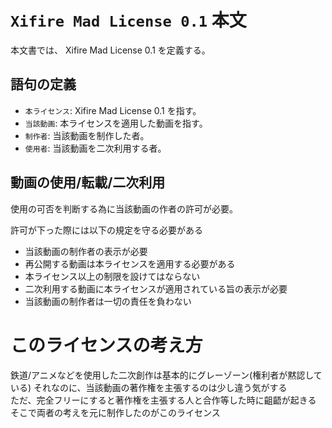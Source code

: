 # `Xifire Mad License 0.1` 本文

本文書では、 Xifire Mad License 0.1 を定義する。

## 語句の定義
- `本ライセンス`: Xifire Mad License 0.1 を指す。
- `当該動画`: 本ライセンスを適用した動画を指す。
- `制作者`: 当該動画を制作した者。
- `使用者`: 当該動画を二次利用する者。

## 動画の使用/転載/二次利用

使用の可否を判断する為に当該動画の作者の許可が必要。

許可が下った際には以下の規定を守る必要がある
- 当該動画の制作者の表示が必要
- 再公開する動画は本ライセンスを適用する必要がある
- 本ライセンス以上の制限を設けてはならない
- 二次利用する動画に本ライセンスが適用されている旨の表示が必要
- 当該動画の制作者は一切の責任を負わない

# このライセンスの考え方

鉄道/アニメなどを使用した二次創作は基本的にグレーゾーン(権利者が黙認している)
それなのに、当該動画の著作権を主張するのは少し違う気がする  
ただ、完全フリーにすると著作権を主張する人と合作等した時に齟齬が起きる
そこで両者の考えを元に制作したのがこのライセンス
